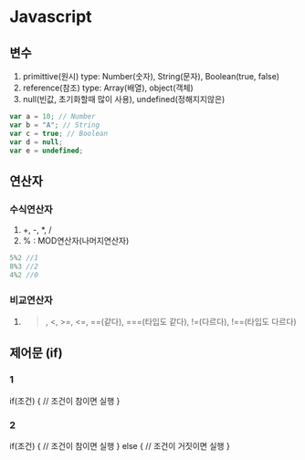 # Javascript 
## 변수
1. primittive(원시) type: Number(숫자), String(문자), Boolean(true, false)
2. reference(참조) type: Array(배열), object(객체)
3. null(빈값, 초기화할때 많이 사용), undefined(정해지지않은)
```js
var a = 10; // Number
var b = "A"; // String
var c = true; // Boolean
var d = null;
var e = undefined;
```
## 연산자
### 수식연산자
1. +, -, *, /
2. % : MOD연산자(나머지연산자)
``` js
5%2 //1
8%3 //2
4%2 //0
```
### 비교연산자
1. >, <, >=, <=, ==(같다), ===(타입도 같다), !=(다르다), !==(타입도 다르다)

## 제어문 (if)
### 1
if(조건) {
	// 조건이 참이면 실행
}

### 2
if(조건) {
	// 조건이 참이면 실행
}
else {
	// 조건이 거짓이면 실행
}